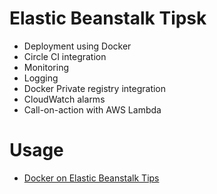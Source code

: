 # Elastic Beanstalk Tipsk

* Deployment using Docker
* Circle CI integration
* Monitoring
* Logging
* Docker Private registry integration
* CloudWatch alarms
* Call-on-action with AWS Lambda

# Usage

* [Docker on Elastic Beanstalk Tips](http://www.blog.labouardy.com/elastic-beanstalk-docker-tips/)
